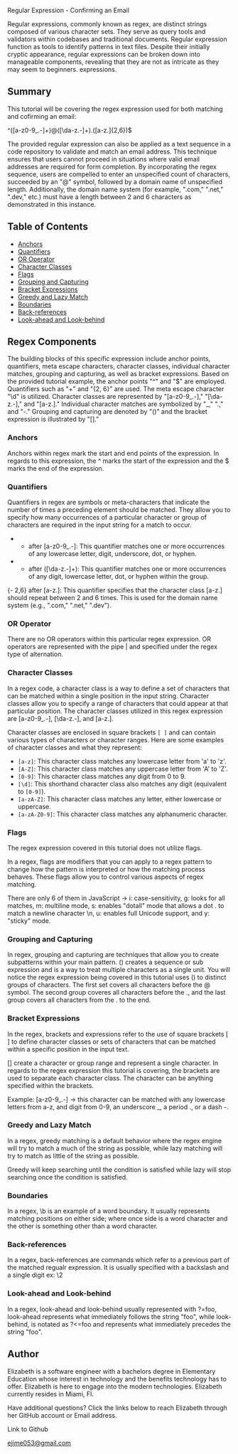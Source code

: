 Regular Expression - Confirming an Email

Regular expressions, commonly known as regex, are distinct strings composed of various character sets. They serve as query tools and validators within codebases and traditional documents. Regular expression function as tools to identify patterns in text files. Despite their initially cryptic appearance, regular expressions can be broken down into manageable components, revealing that they are not as intricate as they may seem to beginners.  expressions.

## Summary

This tutorial will be covering the regex expression used for both matching and cofirming an email: 

^([a-z0-9_\.-]+)@([\da-z\.-]+)\.([a-z\.]{2,6})$

The provided regular expression can also be applied as a text sequence in a code repository to validate and match an email address. This technique ensures that users cannot proceed in situations where valid email addresses are required for form completion. By incorporating the regex sequence, users are compelled to enter an unspecified count of characters, succeeded by an "@" symbol, followed by a domain name of unspecified length. Additionally, the domain name system (for example, ".com," ".net," ".dev," etc.) must have a length between 2 and 6 characters as demonstrated in this instance.

## Table of Contents

- [Anchors](#anchors)
- [Quantifiers](#quantifiers)
- [OR Operator](#or-operator)
- [Character Classes](#character-classes)
- [Flags](#flags)
- [Grouping and Capturing](#grouping-and-capturing)
- [Bracket Expressions](#bracket-expressions)
- [Greedy and Lazy Match](#greedy-and-lazy-match)
- [Boundaries](#boundaries)
- [Back-references](#back-references)
- [Look-ahead and Look-behind](#look-ahead-and-look-behind)

## Regex Components
The building blocks of this specific expression include anchor points, quantifiers, meta escape characters, character classes, individual character matches, grouping and capturing, as well as bracket expressions.
Based on the provided tutorial example, the anchor points "^" and "$" are employed. Quantifiers such as "+" and "{2, 6}" are used. The meta escape character "\d" is utilized. Character classes are represented by "[a-z0-9_.-]," "[\da-z.-]," and "[a-z.]." Individual character matches are symbolized by "_," ".," and "-." Grouping and capturing are denoted by "()" and the bracket expression is illustrated by "[]."

### Anchors
Anchors within regex mark the start and end points of the expression. In regards to this expression, the ^ marks the start of the expression and the $ marks the end of the expression.

### Quantifiers
Quantifiers in regex are symbols or meta-characters that indicate the number of times a preceding element should be matched. They allow you to specify how many occurrences of a particular character or group of characters are required in the input string for a match to occur. 

-  + after [a-z0-9_\.-]: This quantifier matches one or more occurrences of any lowercase letter, digit, underscore, dot, or hyphen.

-  + after ([\da-z\.-]+): This quantifier matches one or more occurrences of any digit, lowercase letter, dot, or hyphen within the group.

{-  2,6} after [a-z\.]: This quantifier specifies that the character class [a-z\.] should repeat between 2 and 6 times. This is used for the domain name system (e.g., ".com," ".net," ".dev").

### OR Operator
There are no OR operators within this particular regex expression. OR operators are represented with the pipe | and specified under the regex type of alternation.

### Character Classes
In a regex code, a character class is a way to define a set of characters that can be matched within a single position in the input string. Character classes allow you to specify a range of characters that could appear at that particular position. 
The character classes utilized in this regex expression are [a-z0-9_\.-], [\da-z\.-], and [a-z\.].

Character classes are enclosed in square brackets `[ ]` and can contain various types of characters or character ranges. Here are some examples of character classes and what they represent:

-  `[a-z]`: This character class matches any lowercase letter from 'a' to 'z'.
-  `[A-Z]`: This character class matches any uppercase letter from 'A' to 'Z'.
-  `[0-9]`: This character class matches any digit from 0 to 9.
-  `[\d]`: This shorthand character class also matches any digit (equivalent to `[0-9]`).
-  `[a-zA-Z]`: This character class matches any letter, either lowercase or uppercase.
- `[a-zA-Z0-9]`: This character class matches any alphanumeric character.

### Flags
The regex expression covered in this tutorial does not utilize flags.

In a regex, flags are modifiers that you can apply to a regex pattern to change how the pattern is interpreted or how the matching process behaves. These flags allow you to control various aspects of regex matching.

There are only 6 of them in JavaScript -> i: case-sensitivity, g: looks for all matches, m: multiline mode, s: enables "dotall" mode that allows a dot . to match a newline character \n, u: enables full Unicode support, and y: "sticky" mode.

### Grouping and Capturing
In regex, grouping and capturing are techniques that allow you to create subpatterns within your main pattern. 
() creates a sequence or sub expression and is a way to treat multiple characters as a single unit. You will notice the regex expression being covered in this tutorial uses () to distinct groups of characters. The first set covers all characters before the @ symbol. The second group coveres all characters before the ., and the last group covers all characters from the . to the end.

### Bracket Expressions
In the regex, brackets and expressions refer to the use of square brackets [ ] to define character classes or sets of characters that can be matched within a specific position in the input text. 

[] create a character or group range and represent a single character. In regards to the regex expression this tutorial is covering, the brackets are used to separate each character class. The character can be anything specified within the brackets.

Example: [a-z0-9_\.-] -> this character can be matched with any lowercase letters from a-z, and digit from 0-9, an underscore _, a period ., or a dash -.


### Greedy and Lazy Match
In a regex, greedy matching is a default behavior where the regex engine will try to match a much of the string as possible, while lazy matching will try to match as little of the string as possible.

Greedy will keep searching until the condition is satisfied while lazy will stop searching once the condition is satisfied.

### Boundaries
In a regex, \b is an example of a word boundary. It usually represents matching positions on either side; where once side is a word character and the other is something other than a word character.

### Back-references
In a regex, back-references are commands which refer to a previous part of the matched regualr expression. It is usually specified with a backslash and a single digit  ex: \2

### Look-ahead and Look-behind
In a regex, look-ahead and look-behind usually represented with ?=foo, look-ahead represents what immediately follows the string "foo", while look-behind, is notated as ?<=foo and represents what immediately precedes the string "foo".

## Author

Elizabeth is a software engineer with a bachelors degree in Elementary Education whose interest in technology and the benefits technology has to offer. Elizabeth is here to engage into the modern technologies. Elizabeth currently resides in Miami, Fl.

Have additional questions? Click the links below to reach Elizabeth through her GitHub account or Email address.

Link to Github

ejime053@gmail.com